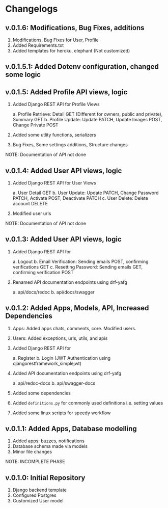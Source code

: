 # Changelogs

## v.0.1.6: Modifications, Bug Fixes, additions

1. Modifications, Bug Fixes for User, Profile
2. Added Requirements.txt
3. Added templates for heroku, elephant (Not customized)

## v.0.1.5.1: Added Dotenv configuration, changed some logic

## v.0.1.5: Added Profile API views, logic

1. Added Django REST API for  Profile Views

   a. Profile Retrieve: Detail GET (Different for owners, public and private), Summary GET
   b. Profile Update: Update PATCH, Update Images POST, Change Private POST

2. Added some utlity functions, serializers

3. Bug Fixes, Some settings additions, Structure changes

NOTE: Documentation of API not done

## v.0.1.4: Added User API views, logic

1. Added Django REST API for  User Views

   a. User Detail GET
   b. User Update: Update PATCH, Change Password PATCH, Activate POST, Deactivate PATCH
   c. User Delete: Delete account DELETE

2. Modified user urls

NOTE: Documentation of API not done

## v.0.1.3: Added User API views, logic

1. Added Django REST API for  

   a. Logout
   b. Email Verification: Sending emails POST, confirming verifications GET
   c. Resetting Password: Sending emails GET, confirming verification POST

2. Renamed API documentation endpoints using drf-yafg  

   a. api/docs/redoc
   b. api/docs/swagger

## v.0.1.2: Added Apps, Models, API, Increased Dependencies

1. Apps: Added apps chats, comments, core. Modified users.  
2. Users: Added exceptions, urls, utils, and apis  
3. Added Django REST API for  

   a. Register
   b. Login (JWT Authentication using djangorestframework_simplejwt)

4. Added API documentation endpoints using drf-yafg  

   a. api/redoc-docs
   b. api/swagger-docs

5. Added some dependencies
6. Added `definitions.py` for commonly used definitions i.e. setting values
7. Added some linux scripts for speedy workflow

## v.0.1.1: Added Apps, Database modelling

1. Added apps: buzzes, notifications
2. Database schema made via models
3. Minor file changes

NOTE: INCOMPLETE PHASE

## v.0.1.0: Initial Repository

1. Django backend template
2. Configured Postgres
3. Customized User model
